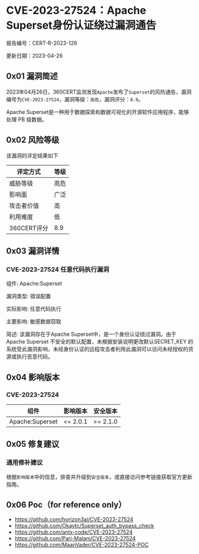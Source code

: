 # CVE-2023-27524：Apache Superset身份认证绕过漏洞通告

报告编号：CERT-R-2023-126

更新日期：2023-04-26

## 0x01  漏洞简述

2023年04月26日，360CERT监测发现`Apache`发布了`Superset`的风险通告，漏洞编号为`CVE-2023-27524`，漏洞等级：`高危`，漏洞评分：`8.9`。

Apache Superset是一种用于数据探索和数据可视化的开源软件应用程序，能够处理 PB 级数据。

## 0x02  风险等级

该漏洞的评定结果如下

| 评定方式    | 等级 |
| ----------- | ---- |
| 威胁等级    | 高危 |
| 影响面      | 广泛 |
| 攻击者价值  | 高   |
| 利用难度    | 低   |
| 360CERT评分 | 8.9  |

## 0x03  漏洞详情

### CVE-2023-27524 任意代码执行漏洞

组件: Apache:Superset

漏洞类型: 错误配置

实际影响: 任意代码执行

主要影响: 敏感数据窃取

简述: 该漏洞存在于Apache Superset中，是一个身份认证绕过漏洞。由于Apache Superset 不安全的默认配置，未根据安装说明更改默认SECRET_KEY 的系统受此漏洞影响，未经身份认证的远程攻击者利用此漏洞可以访问未经授权的资源或执行恶意代码。

## 0x04  影响版本

### CVE-2023-27524

| 组件            | 影响版本 | 安全版本 |
| --------------- | -------- | -------- |
| Apache:Superset | <= 2.0.1 | >= 2.1.0 |

## 0x05  修复建议

### 通用修补建议

根据`影响版本`中的信息，排查并升级到`安全版本`，或直接访问参考链接获取官方更新指南。

## 0x06 Poc（for reference only）

- https://github.com/horizon3ai/CVE-2023-27524
- https://github.com/Okaytc/Superset_auth_bypass_check
- https://github.com/antx-code/CVE-2023-27524
- https://github.com/Pari-Malam/CVE-2023-27524
- https://github.com/MaanVader/CVE-2023-27524-POC